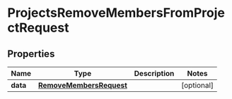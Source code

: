 

# ProjectsRemoveMembersFromProjectRequest


## Properties

| Name | Type | Description | Notes |
|------------ | ------------- | ------------- | -------------|
|**data** | [**RemoveMembersRequest**](RemoveMembersRequest.md) |  |  [optional] |



